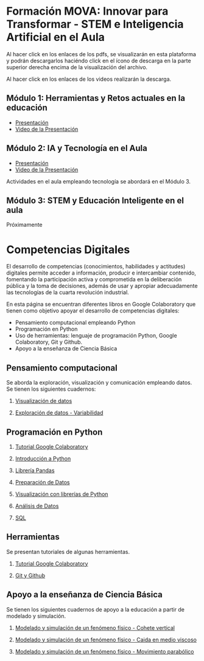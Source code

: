 # Formación MOVA: Innovar para Transformar - STEM e Inteligencia Artificial en el Aula

Al hacer click en los enlaces de los pdfs, se visualizarán en esta plataforma y podrán descargarlos haciéndo click en el ícono de descarga en la parte superior derecha encima de la visualización del archivo.

Al hacer click en los enlaces de los videos realizarán la descarga.

## Módulo 1: Herramientas y Retos actuales en la educación
- [Presentación](https://github.com/FerneyOAmaya/Competencias-Digitales/blob/master/Modulo1_Presentacion.pdf)
- [Video de la Presentación](https://github.com/FerneyOAmaya/Competencias-Digitales/raw/refs/heads/master/Modulo1_Video.mp4)

## Módulo 2: IA y Tecnología en el Aula
- [Presentación](https://github.com/FerneyOAmaya/Competencias-Digitales/blob/master/Modulo2_Presentacion.pdf)
- [Video de la Presentación](https://github.com/FerneyOAmaya/Competencias-Digitales/raw/refs/heads/master/Modulo2_Video.mp4)

Actividades en el aula empleando tecnología se abordará en el Módulo 3.

## Módulo 3: STEM y Educación Inteligente en el aula
Próximamente

# Competencias Digitales

El desarrollo de competencias (conocimientos, habilidades y actitudes) digitales permite acceder a información, producir e intercambiar contenido, fomentando la participación activa y comprometida en la deliberación pública y la toma de decisiones, además de usar y apropiar adecuadamente las tecnologías de la cuarta revolución industrial.

En esta página se encuentran diferentes libros en Google Colaboratory que tienen como objetivo apoyar el desarrollo de competencias digitales:
- Pensamiento computacional empleando Python
- Programación en Python
- Uso de herramientas: lenguaje de programación Python, Google Colaboratory, Git y Github.
- Apoyo a la enseñanza de Ciencia Básica

## Pensamiento computacional
Se aborda la exploración, visualización y comunicación empleando datos. Se tienen los siguientes cuadernos:

1. [Visualización de datos](https://colab.research.google.com/github/FerneyOAmaya/Competencias-Digitales/blob/master/0_Visualizacion.ipynb)

2. [Exploración de datos - Variabilidad](https://colab.research.google.com/github/FerneyOAmaya/Competencias-Digitales/blob/master/1_Exploracion_Variabilidad.ipynb)

## Programación en Python

1. [Tutorial Google Colaboratory](https://colab.research.google.com/github/FerneyOAmaya/Competencias-Digitales/blob/master/GoogleColaboratory.ipynb)

2. [Introducción a Python](https://colab.research.google.com/github/FerneyOAmaya/Competencias-Digitales/blob/master/0_Python.ipynb)

3. [Librería Pandas](https://colab.research.google.com/github/FerneyOAmaya/Competencias-Digitales/blob/master/Pandas.ipynb)

4. [Preparación de Datos](https://colab.research.google.com/github/FerneyOAmaya/Competencias-Digitales/blob/master/PreparacionDatos.ipynb)

5. [Visualización con librerías de Python](https://colab.research.google.com/github/FerneyOAmaya/Competencias-Digitales/blob/master/Visualizacion.ipynb)

6. [Análisis de Datos](https://colab.research.google.com/github/FerneyOAmaya/Competencias-Digitales/blob/master/AnalisisDatos.ipynb)

7. [SQL](https://colab.research.google.com/github/FerneyOAmaya/Competencias-Digitales/blob/master/SQL.ipynb)


## Herramientas
Se presentan tutoriales de algunas herramientas.

1. [Tutorial Google Colaboratory](https://colab.research.google.com/github/FerneyOAmaya/Competencias-Digitales/blob/master/GoogleColaboratory.ipynb)

2. [Git y Github](https://github.com/FerneyOAmaya/Competencias-Digitales/blob/master/0_GitGithub.pdf)

## Apoyo a la enseñanza de Ciencia Básica
Se tienen los siguientes cuadernos de apoyo a la educación a partir de modelado y simulación.

1. [Modelado y simulación de un fenómeno físico - Cohete vertical](https://colab.research.google.com/github/FerneyOAmaya/Competencias-Digitales/blob/master/Cohete.ipynb)

2. [Modelado y simulación de un fenómeno físico - Caida en medio viscoso](https://colab.research.google.com/github/FerneyOAmaya/Competencias-Digitales/blob/master/Caida_friccion.ipynb)

3. [Modelado y simulación de un fenómeno físico - Movimiento parabólico](https://colab.research.google.com/github/FerneyOAmaya/Competencias-Digitales/blob/master/Parabolico.ipynb)
